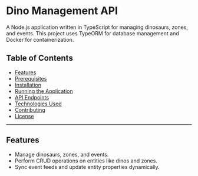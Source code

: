 # Dino Management API

A Node.js application written in TypeScript for managing dinosaurs, zones, and events. This project uses TypeORM for database management and Docker for containerization.

## Table of Contents
- [Features](#features)
- [Prerequisites](#prerequisites)
- [Installation](#installation)
- [Running the Application](#running-the-application)
- [API Endpoints](#api-endpoints)
- [Technologies Used](#technologies-used)
- [Contributing](#contributing)
- [License](#license)

---

## Features
- Manage dinosaurs, zones, and events.
- Perform CRUD operations on entities like dinos and zones.
- Sync event feeds and update entity properties dynamically.